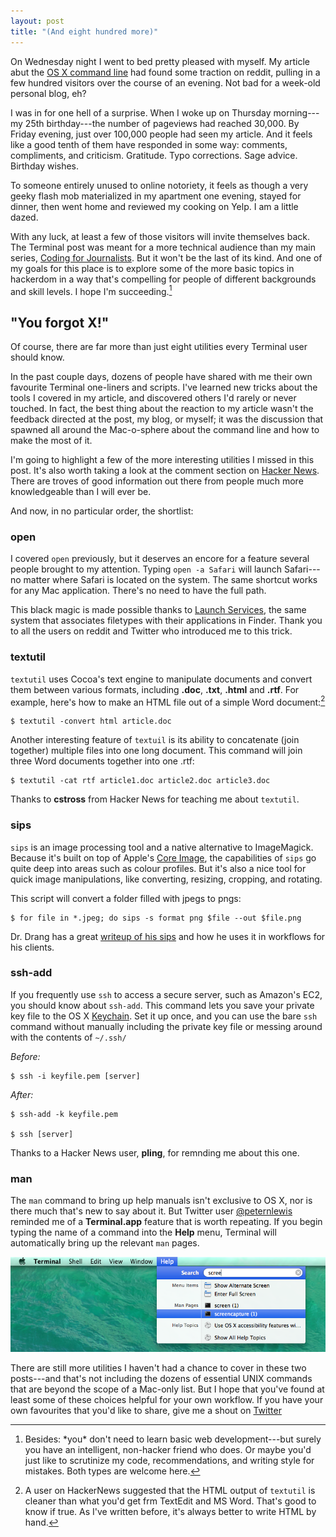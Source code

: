 ```yaml
---
layout: post
title: "(And eight hundred more)"
---
```



On Wednesday night I went to bed pretty pleased with myself. My article abut the [OS X command line](/2014/os-x-terminal) had found some traction on reddit, pulling in a few hundred visitors over the course of an evening. Not bad for a week-old personal blog, eh?

I was in for one hell of a surprise. When I woke up on Thursday morning---my 25th birthday---the number of pageviews had reached 30,000. By Friday evening, just over 100,000 people had seen my article. And it feels like a good tenth of them have responded in some way: comments, compliments, and criticism. Gratitude. Typo corrections. Sage advice. Birthday wishes.

To someone entirely unused to online notoriety, it feels as though a very geeky flash mob materialized in my apartment one evening, stayed for dinner, then went home and reviewed my cooking on Yelp. I am a little dazed.

<!--more-->

With any luck, at least a few of those visitors will invite themselves back. The Terminal post was meant for a more technical audience than my main series, [Coding for Journalists](/2014/coding-for-journalists-p0). But it won't be the last of its kind. And one of my goals for this place is to explore some of the more basic topics in hackerdom in a way that's compelling for people of different backgrounds and skill levels. I hope I'm succeeding.[^html]

[^html]: Besides: \*you\* don't need to learn basic web development---but surely you have an intelligent, non-hacker friend who does. Or maybe you'd just like to scrutinize my code, recommendations, and writing style for mistakes. Both types are welcome here.

## "You forgot X!"

Of course, there are far more than just eight utilities every Terminal user should know.

In the past couple days, dozens of people have shared with me their own favourite Terminal one-liners and scripts. I've learned new tricks about the tools I covered in my article, and discovered others I'd rarely or never touched. In fact, the best thing about the reaction to my article wasn't the feedback directed at the post, my blog, or myself; it was the discussion that spawned all around the Mac-o-sphere about the command line and how to make the most of it.

I'm going to highlight a few of the more interesting utilities I missed in this post. It's also worth taking a look at the comment section on [Hacker News](https://news.ycombinator.com/item?id=7747982). There are troves of good information out there from people much more knowledgeable than I will ever be.

And now, in no particular order, the shortlist:

### open ###

I covered `open` previously, but it deserves an encore for a feature several people brought to my attention. Typing `open -a Safari` will launch Safari---no matter where Safari is located on the system. The same shortcut works for any Mac application. There's no need to have the full path.

This black magic is made possible thanks to [Launch Services](https://developer.apple.com/library/mac/documentation/Carbon/reference/LaunchServicesReference/Reference/reference.html), the same system that associates filetypes with their applications in Finder. Thank you to all the users on reddit and Twitter who introduced me to this trick.

### textutil ###

`textutil` uses Cocoa's text engine to manipulate documents and convert them between various formats, including **.doc**, **.txt**, **.html** and **.rtf**. For example, here's how to make an HTML file out of a simple Word document:[^cleaner]

    $ textutil -convert html article.doc

Another interesting feature of `textuil` is its ability to concatenate (join together) multiple files into one long document. This command will join three Word documents together into one .rtf:

    $ textutil -cat rtf article1.doc article2.doc article3.doc

Thanks to **cstross** from Hacker News for teaching me about `textutil`.

[^cleaner]: A user on HackerNews suggested that the HTML output of `textutil` is cleaner than what you'd get frm TextEdit and MS Word. That's good to know if true. As I've written before, it's always better to write HTML by hand.

### sips ###

`sips` is an image processing tool and a native alternative to ImageMagick. Because it's built on top of Apple's [Core Image](http://en.wikipedia.org/wiki/Core_Image), the capabilities of `sips` go quite deep into areas such as colour profiles. But it's also a nice tool for quick image manipulations, like converting, resizing, cropping, and rotating.

This script will convert a folder filled with jpegs to pngs:

    $ for file in *.jpeg; do sips -s format png $file --out $file.png

Dr. Drang has a great [writeup of his sips](http://www.leancrew.com/all-this/2014/05/a-little-sips/) and how he uses it in workflows for his clients.

### ssh-add ###

If you frequently use `ssh` to access a secure server, such as Amazon's EC2, you should know about `ssh-add`. This command lets you save your private key file to the OS X [Keychain](http://en.wikipedia.org/wiki/Keychain_\(Apple\)). Set it up once, and you can use the bare `ssh` command without manually including the private key file or messing around with the contents of `~/.ssh/`

*Before:*

    $ ssh -i keyfile.pem [server]

*After:*

    $ ssh-add -k keyfile.pem

    $ ssh [server]

Thanks to a Hacker News user, **pling**, for remnding me about this one.

### man ###

The `man` command to bring up help manuals isn't exclusive to OS X, nor is there much that's new to say about it. But Twitter user [@peternlewis](http://twitter.com/peternlewis) reminded me of a **Terminal.app** feature that is worth repeating. If you begin typing the name of a command into the **Help** menu, Terminal will automatically bring up the relevant `man` pages.

<img src="/public/img/man.png">

There are still more utilities I haven't had a chance to cover in these two posts---and that's not including the dozens of essential UNIX commands that are beyond the scope of a Mac-only list. But I hope that you've found at least some of these choices helpful for your own workflow. If you have your own favourites that you'd like to share, give me a shout on [Twitter](http://mitchchn.me/)
